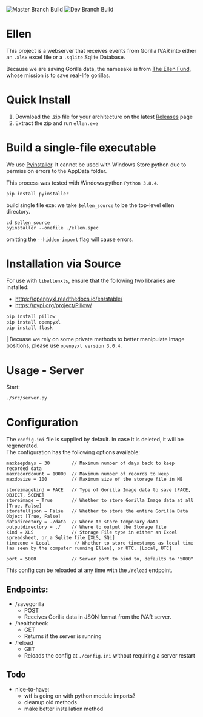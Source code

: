 ![Master Branch Build](https://github.com/0xNF/Ellen/workflows/CreateMasterRelease/badge.svg)
![Dev Branch Build](https://github.com/0xNF/Ellen/workflows/BuildDev/badge.svg?branch=dev)

# Ellen

This project is a webserver that receives events from Gorilla IVAR into either an `.xlsx` excel file or a `.sqlite` Sqlite Database.

Because we are saving Gorilla data, the namesake is from [The Ellen Fund](https://theellenfund.org/gorillas), whose mission is to save real-life gorillas.

# Quick Install
1. Download the .zip file for your architecture on the latest [Releases](https://github.com/0xNF/Ellen/releases) page
2. Extract the zip and run `ellen.exe`

# Build a single-file executable
We use [Pyinstaller](https://www.pyinstaller.org/). It cannot be used with Windows Store python due to permission errors to the AppData folder.

This process was tested with Windows python `Python 3.8.4`.
```
pip install pyinstaller
```
build single file exe:
we take `$ellen_source` to be the top-level ellen directory.
```
cd $ellen_source
pyinstaller --onefile ./ellen.spec
```
omitting the `--hidden-import` flag will cause errors.


# Installation via Source

For use with `libellenxls`, ensure that the following two libraries are installed:
* https://openpyxl.readthedocs.io/en/stable/
* https://pypi.org/project/Pillow/

```bash
pip install pillow
pip install openpyxl
pip install flask
```

| Becuase we rely on some private methods to better manipulate Image positions, please use `openpyxl version 3.0.4`. 

# Usage - Server
Start:
```bash
./src/server.py
```

# Configuration
The `config.ini` file is supplied by default. In case it is deleted, it will be regenerated.  
The configuration has the following options available:
```
maxkeepdays = 30        // Maximum number of days back to keep recorded data
maxrecordcount = 10000  // Maximum number of records to keep
maxdbsize = 100         // Maximum size of the storage file in MB

storeimagekind = FACE   // Type of Gorilla Image data to save [FACE, OBJECT, SCENE]
storeimage = True       // Whether to store Gorilla Image data at all [True, False]
storefulljson = False   // Whether to store the entire Gorilla Data Object [True, False]
datadirectory = ./data  // Where to store temporary data
outputdirectory = ./    // Where to output the Storage file
kind = XLS              // Storage File type in either an Excel spreadsheet, or a Sqlite file [XLS, SQL]
timezone = Local         // Whether to store timestamps as local time (as seen by the computer running Ellen), or UTC. [Local, UTC]

port = 5000             // Server port to bind to, defaults to "5000"
```

This config can be reloaded at any time with the `/reload` endpoint.

## Endpoints:
* /savegorilla
    - POST
    - Receives Gorilla data in JSON format from the IVAR server. 
* /healthcheck
    - GET
    - Returns if the server is running
* /reload
    - GET
    - Reloads the config at `./config.ini` without requiring a server restart

## Todo
- nice-to-have:
    - wtf is going on with python module imports?
    - cleanup old methods
    - make better installation method
    